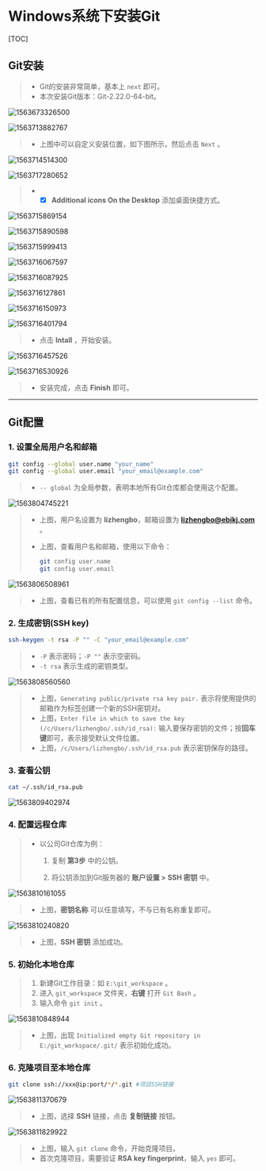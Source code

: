 # Windows系统下安装Git

[TOC]

## Git安装

> - Git的安装非常简单，基本上 `next` 即可。
> - 本次安装Git版本：Git-2.22.0-64-bit。

![1563673326500](images/1563673326500.png)

![1563713882767](images/1563713882767.png)

> - 上图中可以自定义安装位置，如下图所示，然后点击 `Next` 。

![1563714514300](images/1563714514300.png)

![1563717280652](images/1563717280652.png)

> - - [x] **Additional icons On the Desktop** 添加桌面快捷方式。

![1563715869154](images/1563715869154.png)

![1563715890598](images/1563715890598.png)

![1563715999413](images/1563715999413.png)

![1563716067597](images/1563716067597.png)

![1563716087925](images/1563716087925.png)

![1563716127861](images/1563716127861.png)

![1563716150973](images/1563716150973.png)

![1563716401794](images/1563716401794.png)

> - 点击 **Intall** ，开始安装。

![1563716457526](images/1563716457526.png)

![1563716530926](images/1563716530926.png)

> - 安装完成，点击 **Finish** 即可。

---

## Git配置

### 1. 设置全局用户名和邮箱

```bash
git config --global user.name "your_name"
git config --global user.email "your_email@example.com"
```

> - `-- global` 为全局参数，表明本地所有Git仓库都会使用这个配置。

![1563804745221](images/1563804745221.png)

> - 上图，用户名设置为 **lizhengbo**，邮箱设置为 **lizhengbo@ebikj.com** 。
>
> - 上图，查看用户名和邮箱，使用以下命令：
>
> 	```bash
> 	git config user.name
> 	git config user.email
> 	```

![1563806508961](images/1563806508961.png)

> - 上图，查看已有的所有配置信息，可以使用 `git config --list` 命令。

### 2. 生成密钥(SSH key)

```bash
ssh-keygen -t rsa -P "" -C "your_email@example.com"
```

> - `-P` 表示密码；`-P ""` 表示空密码。
> - `-t rsa` 表示生成的密钥类型。

![1563808560560](images/1563808560560.png)

> - 上图，`Generating public/private rsa key pair.` 表示将使用提供的邮箱作为标签创建一个新的SSH密钥对。
> - 上图，`Enter file in which to save the key (/c/Users/lizhengbo/.ssh/id_rsa):` 输入要保存密钥的文件；按**回车键**即可，表示接受默认文件位置。
> - 上图，`/c/Users/lizhengbo/.ssh/id_rsa.pub` 表示密钥保存的路径。

### 3. 查看公钥

```bash
cat ~/.ssh/id_rsa.pub
```

![1563809402974](images/1563809402974.png)

### 4. 配置远程仓库

> - 以公司Git仓库为例：
>
>   1. 复制 **第3步** 中的公钥。
>
>   2. 将公钥添加到Git服务器的 **账户设置 > SSH 密钥** 中。

![1563810161055](images/1563810161055.png)

> - 上图，**密钥名称** 可以任意填写，不与已有名称重复即可。

![1563810240820](images/1563810240820.png)

> - 上图，**SSH 密钥** 添加成功。

### 5. 初始化本地仓库

> 1. 新建Git工作目录：如 `E:\git_workspace` 。
> 2. 进入 `git_workspace` 文件夹，**右键** 打开 `Git Bash` 。
> 3. 输入命令 `git init` 。

![1563810848944](images/1563810848944.png)

> - 上图，出现 `Initialized empty Git repository in E:/git_workspace/.git/` 表示初始化成功。

### 6. 克隆项目至本地仓库

```bash
git clone ssh://xxx@ip:port/*/*.git #项目SSH链接
```

![1563811370679](images/1563811370679.png)

> - 上图，选择 **SSH** 链接，点击 **复制链接** 按钮。

![1563811829922](images/1563811829922.png)

> - 上图，输入 `git clone` 命令，开始克隆项目。
> - 首次克隆项目，需要验证 **RSA key fingerprint**，输入 `yes` 即可。

